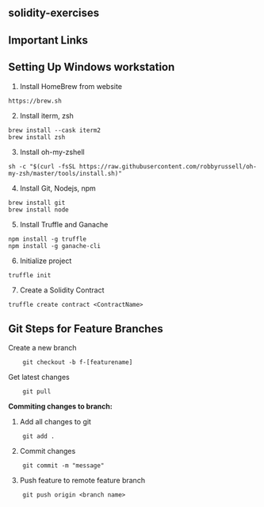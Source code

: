 ## solidity-exercises

## Important Links

## Setting Up Windows workstation


1. Install HomeBrew from website

``` 
https://brew.sh
```

2. Install iterm, zsh
```
brew install --cask iterm2
brew install zsh
```

3. Install oh-my-zshell

```
sh -c "$(curl -fsSL https://raw.githubusercontent.com/robbyrussell/oh-my-zsh/master/tools/install.sh)"
```

4. Install Git, Nodejs, npm
```
brew install git
brew install node
```

5. Install Truffle and Ganache
```
npm install -g truffle
npm install -g ganache-cli 
```
6. Initialize project
```
truffle init
```
7. Create a Solidity Contract
```
truffle create contract <ContractName>
```
##  Git Steps for Feature Branches

Create a new branch

```
    git checkout -b f-[featurename]
```

Get latest changes

```
    git pull
```

**Commiting changes to branch:**

1) Add all changes to git

```
    git add .
```

2) Commit changes

```
    git commit -m "message"
```

3) Push feature to remote feature branch

```
    git push origin <branch name>
```